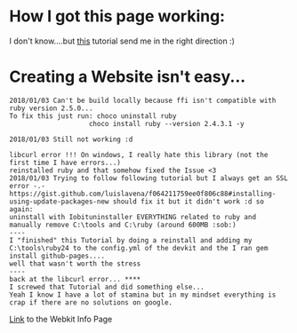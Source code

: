 # How I got this page working:
I don't know....but [this](https://programminghistorian.org/lessons/building-static-sites-with-jekyll-github-pages) tutorial send me in the right direction :)

# Creating a Website isn't easy...

	2018/01/03 Can't be build locally because ffi isn't compatible with ruby version 2.5.0...
	To fix this just run: choco uninstall ruby
						choco install ruby --version 2.4.3.1 -y

	2018/01/03 Still not working :d
	
	libcurl error !!! On windows, I really hate this library (not the first time I have errors...)
	reinstalled ruby and that somehow fixed the Issue <3
	2018/01/03 Trying to follow following tutorial but I always get an SSL error -.-
	https://gist.github.com/luislavena/f064211759ee0f806c88#installing-using-update-packages-new should fix it but it didn't work :d so again:
	uninstall with Iobituninstaller EVERYTHING related to ruby and manually remove C:\tools and C:\ruby (around 600MB :sob:)
	----
	I "finished" this Tutorial by doing a reinstall and adding my C:\tools\ruby24 to the config.yml of the devkit and the I ran gem install github-pages....
	well that wasn't worth the stress
	----
	back at the libcurl error... ****
	I screwed that Tutorial and did something else...
	Yeah I know I have a lot of stamina but in my mindset everything is crap if there are no solutions on google.

[Link](https://gnarmagon.github.io/info.html) to the Webkit Info Page